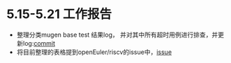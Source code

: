 # 5.15-5.21 工作报告
- 整理分类mugen base test 结果log， 并对其中所有超时用例进行排查，并更新log:[commit](https://github.com/KotorinMinami/plct-working/commit/c75ea8a2724cb228a41970d14e8ba23950b2d3f2)
- 将目前整理的表格提到openEuler/riscv的issue中，[issue](https://gitee.com/openeuler/RISC-V/issues/I77F5M)